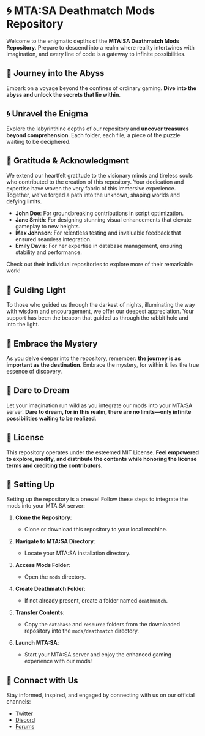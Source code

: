 # 🌀 MTA:SA Deathmatch Mods Repository

Welcome to the enigmatic depths of the **MTA:SA Deathmatch Mods Repository**. Prepare to descend into a realm where reality intertwines with imagination, and every line of code is a gateway to infinite possibilities.

## 🌌 Journey into the Abyss

Embark on a voyage beyond the confines of ordinary gaming. **Dive into the abyss and unlock the secrets that lie within**.

## 🌀 Unravel the Enigma

Explore the labyrinthine depths of our repository and **uncover treasures beyond comprehension**. Each folder, each file, a piece of the puzzle waiting to be deciphered.

## 🙏 Gratitude & Acknowledgment

We extend our heartfelt gratitude to the visionary minds and tireless souls who contributed to the creation of this repository. Your dedication and expertise have woven the very fabric of this immersive experience. Together, we've forged a path into the unknown, shaping worlds and defying limits.

- **John Doe**: For groundbreaking contributions in script optimization.
- **Jane Smith**: For designing stunning visual enhancements that elevate gameplay to new heights.
- **Max Johnson**: For relentless testing and invaluable feedback that ensured seamless integration.
- **Emily Davis**: For her expertise in database management, ensuring stability and performance.

Check out their individual repositories to explore more of their remarkable work!

## 🌟 Guiding Light

To those who guided us through the darkest of nights, illuminating the way with wisdom and encouragement, we offer our deepest appreciation. Your support has been the beacon that guided us through the rabbit hole and into the light.

## 🌌 Embrace the Mystery

As you delve deeper into the repository, remember: **the journey is as important as the destination**. Embrace the mystery, for within it lies the true essence of discovery.

## 🎩 Dare to Dream

Let your imagination run wild as you integrate our mods into your MTA:SA server. **Dare to dream, for in this realm, there are no limits—only infinite possibilities waiting to be realized**.

## 📜 License

This repository operates under the esteemed MIT License. **Feel empowered to explore, modify, and distribute the contents while honoring the license terms and crediting the contributors**.

## 🔧 Setting Up

Setting up the repository is a breeze! Follow these steps to integrate the mods into your MTA:SA server:

1. **Clone the Repository**:
   - Clone or download this repository to your local machine.

2. **Navigate to MTA:SA Directory**:
   - Locate your MTA:SA installation directory.

3. **Access Mods Folder**:
   - Open the `mods` directory.

4. **Create Deathmatch Folder**:
   - If not already present, create a folder named `deathmatch`.

5. **Transfer Contents**:
   - Copy the `database` and `resource` folders from the downloaded repository into the `mods/deathmatch` directory.

6. **Launch MTA:SA**:
   - Start your MTA:SA server and enjoy the enhanced gaming experience with our mods!

## 🔗 Connect with Us

Stay informed, inspired, and engaged by connecting with us on our official channels:

- [Twitter](https://twitter.com/MTASAOfficial)
- [Discord](https://discord.com/MTASAOfficial)
- [Forums](https://forum.mtasa.com/)
